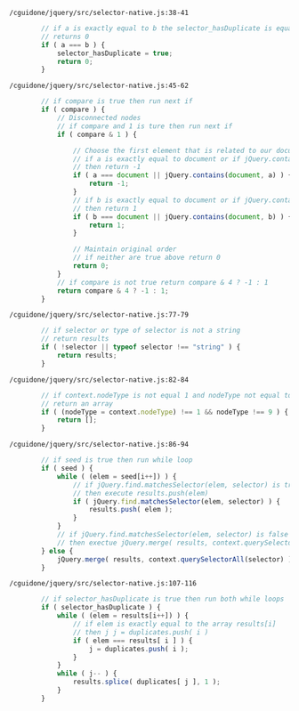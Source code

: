 `/cguidone/jquery/src/selector-native.js:38-41`

```javascript
        // if a is exactly equal to b the selector_hasDuplicate is equal to true
        // returns 0
		if ( a === b ) {
			selector_hasDuplicate = true;
			return 0;
		}
```

`/cguidone/jquery/src/selector-native.js:45-62`

```javascript
        // if compare is true then run next if
		if ( compare ) {
			// Disconnected nodes
			// if compare and 1 is ture then run next if
			if ( compare & 1 ) {

				// Choose the first element that is related to our document
				// if a is exactly equal to document or if jQuery.contains(document, a) is true
				// then return -1
				if ( a === document || jQuery.contains(document, a) ) {
					return -1;
				}
				// if b is exactly equal to document or if jQuery.contains(document, a) is true
				// then return 1
				if ( b === document || jQuery.contains(document, b) ) {
					return 1;
				}

				// Maintain original order
				// if neither are true above return 0
				return 0;
			}
            // if compare is not true return compare & 4 ? -1 : 1
			return compare & 4 ? -1 : 1;
		}
```

`/cguidone/jquery/src/selector-native.js:77-79`

```javascript
        // if selector or type of selector is not a string 
        // return results
		if ( !selector || typeof selector !== "string" ) {
			return results;
		}
```

`/cguidone/jquery/src/selector-native.js:82-84`

```javascript
        // if context.nodeType is not equal 1 and nodeType not equal to 9
        // return an array
		if ( (nodeType = context.nodeType) !== 1 && nodeType !== 9 ) {
			return [];
		}
```

`/cguidone/jquery/src/selector-native.js:86-94`

```javascript
        // if seed is true then run while loop
		if ( seed ) {
			while ( (elem = seed[i++]) ) {
			    // if jQuery.find.matchesSelector(elem, selector) is true
			    // then execute results.push(elem)
				if ( jQuery.find.matchesSelector(elem, selector) ) {
					results.push( elem );
				}
			}
			// if jQuery.find.matchesSelector(elem, selector) is false
			// then exectue jQuery.merge( results, context.querySelectorAll(selector)
		} else {
			jQuery.merge( results, context.querySelectorAll(selector) );
		}
```

`/cguidone/jquery/src/selector-native.js:107-116`

```javascript
        // if selector_hasDuplicate is true then run both while loops
		if ( selector_hasDuplicate ) {
			while ( (elem = results[i++]) ) {
			    // if elem is exactly equal to the array results[i]
			    // then j j = duplicates.push( i )
				if ( elem === results[ i ] ) {
					j = duplicates.push( i );
				}
			}
			while ( j-- ) {
				results.splice( duplicates[ j ], 1 );
			}
		}
```